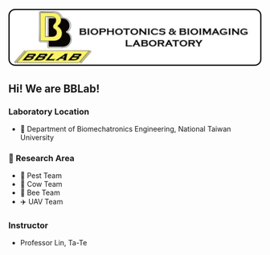 <!--
[Announcement]
This README.md is visible to everyone on GitHub.
For member-only README.md, please visit '.github-private' repository.
[Detail]
bblabNTU/.github is a ✨special ✨ repository that you can use to add README.md to your public organization profile, visible to anyone. 
Make sure it’s public and and initialize it with a README in the profile directory to get started.
-->
![Biophotonics & Bioimaging Laboratory](assets/logo_whiteBG_rounded.png)

## Hi! We are BBLab!
### Laboratory Location
- 🏫 Department of Biomechatronics Engineering, National Taiwan University
### 🔬 Research Area
- 🦟 Pest Team
- 🐄 Cow Team
- 🐝 Bee Team
- ✈️ UAV Team
### Instructor
- Professor Lin, Ta-Te